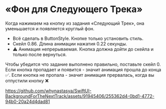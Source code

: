 # «Фон для Следующего Трека»

Когда нажимаем на кнопку из задания «Следующий Трек», она уменьшается и появляется круглый фон.

- Всё сделать в ButtonStyle. Кнопке только установить стиль.
- Скейл 0.86. Длина анимации нажатия 0.22 секунды.
- ⚠️ Анимация непрерываемая. Кнопка должна дойти до скейла и только после вернуться.

Чтобы убедится что задание выполнено правильно, поставьте скейл 0. Если кнопка пропадает и появится - значит анимация прошла до конца ✅. Если кнопка не пропала - значит анимация прервалась, когда вы отпустили кнопку ❌

https://github.com/whynastasya/SwiftUI-BackgroundForTheNextTrack/assets/91945406/255362d4-0bd1-4772-94b0-20a24d4dad81

